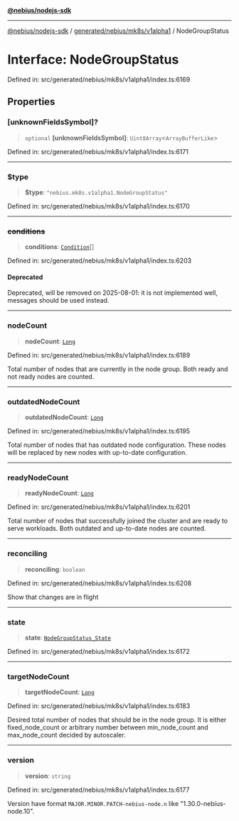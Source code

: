[**@nebius/nodejs-sdk**](../../../../../README.md)

***

[@nebius/nodejs-sdk](../../../../../README.md) / [generated/nebius/mk8s/v1alpha1](../README.md) / NodeGroupStatus

# Interface: NodeGroupStatus

Defined in: src/generated/nebius/mk8s/v1alpha1/index.ts:6169

## Properties

### \[unknownFieldsSymbol\]?

> `optional` **\[unknownFieldsSymbol\]**: `Uint8Array`\<`ArrayBufferLike`\>

Defined in: src/generated/nebius/mk8s/v1alpha1/index.ts:6171

***

### $type

> **$type**: `"nebius.mk8s.v1alpha1.NodeGroupStatus"`

Defined in: src/generated/nebius/mk8s/v1alpha1/index.ts:6170

***

### ~~conditions~~

> **conditions**: [`Condition`](Condition.md)[]

Defined in: src/generated/nebius/mk8s/v1alpha1/index.ts:6203

#### Deprecated

Deprecated, will be removed on 2025-08-01: it is not implemented well, messages should be used instead.

***

### nodeCount

> **nodeCount**: [`Long`](../../../../../runtime/protos/core/classes/Long.md)

Defined in: src/generated/nebius/mk8s/v1alpha1/index.ts:6189

Total number of nodes that are currently in the node group.
 Both ready and not ready nodes are counted.

***

### outdatedNodeCount

> **outdatedNodeCount**: [`Long`](../../../../../runtime/protos/core/classes/Long.md)

Defined in: src/generated/nebius/mk8s/v1alpha1/index.ts:6195

Total number of nodes that has outdated node configuration.
 These nodes will be replaced by new nodes with up-to-date configuration.

***

### readyNodeCount

> **readyNodeCount**: [`Long`](../../../../../runtime/protos/core/classes/Long.md)

Defined in: src/generated/nebius/mk8s/v1alpha1/index.ts:6201

Total number of nodes that successfully joined the cluster and are ready to serve workloads.
 Both outdated and up-to-date nodes are counted.

***

### reconciling

> **reconciling**: `boolean`

Defined in: src/generated/nebius/mk8s/v1alpha1/index.ts:6208

Show that changes are in flight

***

### state

> **state**: [`NodeGroupStatus_State`](../type-aliases/NodeGroupStatus_State.md)

Defined in: src/generated/nebius/mk8s/v1alpha1/index.ts:6172

***

### targetNodeCount

> **targetNodeCount**: [`Long`](../../../../../runtime/protos/core/classes/Long.md)

Defined in: src/generated/nebius/mk8s/v1alpha1/index.ts:6183

Desired total number of nodes that should be in the node group.
 It is either fixed_node_count or arbitrary number between min_node_count and max_node_count decided by autoscaler.

***

### version

> **version**: `string`

Defined in: src/generated/nebius/mk8s/v1alpha1/index.ts:6177

Version have format `MAJOR.MINOR.PATCH-nebius-node.n` like "1.30.0-nebius-node.10".
